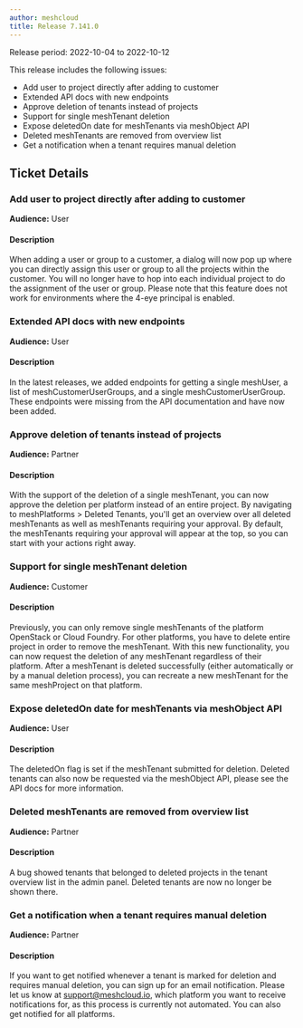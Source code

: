 ```yaml
---
author: meshcloud
title: Release 7.141.0
---
```


Release period: 2022-10-04 to 2022-10-12

This release includes the following issues:
* Add user to project directly after adding to customer
* Extended API docs with new endpoints
* Approve deletion of tenants instead of projects
* Support for single meshTenant deletion
* Expose deletedOn date for meshTenants via meshObject API
* Deleted meshTenants are removed from overview list
* Get a notification when a tenant requires manual deletion
<!--truncate-->

## Ticket Details
### Add user to project directly after adding to customer
**Audience:** User<br>

#### Description
When adding a user or group to a customer, a dialog will now pop up where you can directly assign this
user or group to all the projects within the customer. You will no longer have to hop into each
individual project to do the assignment of the user or group. Please note that this feature
does not work for environments where the 4-eye principal is enabled.

### Extended API docs with new endpoints
**Audience:** User<br>

#### Description
In the latest releases, we added endpoints for getting a single meshUser, a list of meshCustomerUserGroups, and 
a single meshCustomerUserGroup.
These endpoints were missing from the API documentation and have now been added.

### Approve deletion of tenants instead of projects
**Audience:** Partner<br>

#### Description
With the support of the deletion of a single meshTenant, you can now approve the deletion per platform instead of an entire project. By navigating to meshPlatforms > Deleted Tenants,
you'll get an overview over all deleted meshTenants as well as meshTenants requiring your approval. By default, the meshTenants requiring your approval will appear at the top, so you can start with your actions right away.

### Support for single meshTenant deletion
**Audience:** Customer<br>

#### Description
Previously, you can only remove single meshTenants of the platform OpenStack or Cloud Foundry. For other platforms,
you have to delete entire project in order to remove the meshTenant.
With this new functionality, you can now request the deletion of any meshTenant regardless of their platform.
After a meshTenant is deleted successfully (either automatically or by a manual deletion process), you can recreate a new meshTenant for the 
same meshProject on that platform.

### Expose deletedOn date for meshTenants via meshObject API
**Audience:** User<br>

#### Description
The deletedOn flag is set if the meshTenant submitted for deletion. Deleted tenants
can also now be requested via the meshObject API, please see the API docs for more
information.

### Deleted meshTenants are removed from overview list
**Audience:** Partner<br>

#### Description
A bug showed tenants that belonged to deleted projects in the tenant overview list in the
admin panel. Deleted tenants are now no longer be shown there.

### Get a notification when a tenant requires manual deletion
**Audience:** Partner<br>

#### Description
If you want to get notified whenever a tenant is marked for deletion and requires manual deletion, 
you can sign up for an email notification. Please let us know at support@meshcloud.io, which platform 
you want to receive notifications for, as this process is currently not automated. 
You can also get notified for all platforms.

